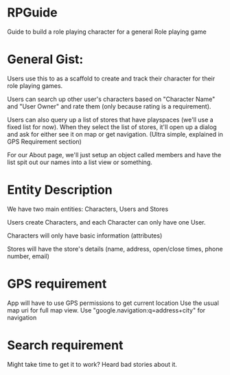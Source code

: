 # RPGuide
Guide to build a role playing character for a general Role playing game

# General Gist:
Users use this to as a scaffold to create and track their character for their role playing games. 

Users can search up other user's characters based on "Character Name" and "User Owner" and rate them (only because rating is a requirement).

Users can also query up a list of stores that have playspaces (we'll use a fixed list for now).  When they select the list of stores, it'll open up a dialog and ask for either see it on map or get navigation.  (Ultra simple, explained in GPS Requirement section)

For our About page, we'll just setup an object called members and have the list spit out our names into a list view or something.


# Entity Description
We have two main entities: Characters, Users and Stores

Users create Characters, and each Character can only have one User.

Characters will only have basic information (attributes)

Stores will have the store's details (name, address, open/close times, phone number, email)

# GPS requirement
App will have to use GPS permissions to get current location
Use the usual map uri for full map view.
Use "google.navigation:q=address+city" for navigation

# Search requirement
Might take time to get it to work?  Heard bad stories about it.
